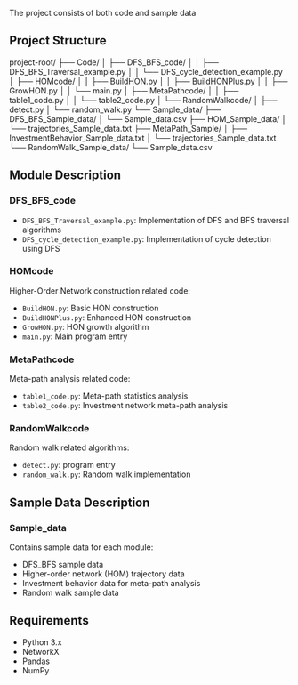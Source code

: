 The project consists of both code and sample data

## Project Structure 
project-root/
├── Code/
│ ├── DFS_BFS_code/
│ │ ├── DFS_BFS_Traversal_example.py
│ │ └── DFS_cycle_detection_example.py
│ ├── HOMcode/
│ │ ├── BuildHON.py
│ │ ├── BuildHONPlus.py
│ │ ├── GrowHON.py
│ │ └── main.py
│ ├── MetaPathcode/
│ │ ├── table1_code.py
│ │ └── table2_code.py
│ └── RandomWalkcode/
│ ├── detect.py
│ └── random_walk.py
└── Sample_data/
├── DFS_BFS_Sample_data/
│ └── Sample_data.csv
├── HOM_Sample_data/
│ └── trajectories_Sample_data.txt
├── MetaPath_Sample/
│ ├── InvestmentBehavior_Sample_data.txt
│ └── trajectories_Sample_data.txt
└── RandomWalk_Sample_data/
└── Sample_data.csv

## Module Description

### DFS_BFS_code
- `DFS_BFS_Traversal_example.py`: Implementation of DFS and BFS traversal algorithms
- `DFS_cycle_detection_example.py`: Implementation of cycle detection using DFS

### HOMcode
Higher-Order Network construction related code:
- `BuildHON.py`: Basic HON construction
- `BuildHONPlus.py`: Enhanced HON construction
- `GrowHON.py`: HON growth algorithm
- `main.py`: Main program entry

### MetaPathcode
Meta-path analysis related code:
- `table1_code.py`: Meta-path statistics analysis
- `table2_code.py`: Investment network meta-path analysis

### RandomWalkcode
Random walk related algorithms:
- `detect.py`: program entry
- `random_walk.py`: Random walk implementation

## Sample Data Description

### Sample_data
Contains sample data for each module:
- DFS_BFS sample data
- Higher-order network (HOM) trajectory data
- Investment behavior data for meta-path analysis
- Random walk sample data

## Requirements
- Python 3.x
- NetworkX
- Pandas
- NumPy
